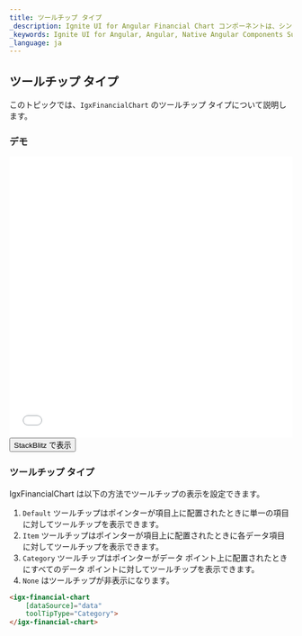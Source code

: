 ```yaml
---
title: ツールチップ タイプ
_description: Ignite UI for Angular Financial Chart コンポーネントは、シンプルで直感的な API を使用してファイナンシャル データを表示します。ユーザーがデータにバインド後、チャートはデータの可視化オプションを複数提供します。
_keywords: Ignite UI for Angular, Angular, Native Angular Components Suite, Native Angular Controls, Native Angular Components, Native Angular Components Library, Angular Chart, Angular Chart Control, Angular Chart Example, Angular Chart Component, Angular Financial Chart
_language: ja
---
```


## ツールチップ タイプ

このトピックでは、`IgxFinancialChart` のツールチップ タイプについて説明します。

### デモ

<div class="sample-container" style="height: 500px">
    <iframe id="financial-chart-tooltip-types-iframe" src='{environment:demosBaseUrl}/charts/financial-chart-tooltip-types' width="100%" height="100%" seamless frameBorder="0" onload="onSampleIframeContentLoaded(this);"></iframe>
</div>
<div>
    <button data-localize="stackblitz" class="stackblitz-btn"   data-iframe-id="financial-chart-tooltip-types-iframe" data-demos-base-url="{environment:demosBaseUrl}">StackBlitz で表示
    </button>
</div>
<div class="divider--half"></div>

### ツールチップ タイプ

IgxFinancialChart は以下の方法でツールチップの表示を設定できます。

1.  `Default` ツールチップはポインターが項目上に配置されたときに単一の項目に対してツールチップを表示できます。
2.  `Item` ツールチップはポインターが項目上に配置されたときに各データ項目に対してツールチップを表示できます。
3.  `Category` ツールチップはポインターがデータ ポイント上に配置されたときにすべてのデータ ポイントに対してツールチップを表示できます。
4.  `None` はツールチップが非表示になります。

```html
<igx-financial-chart
    [dataSource]="data"
    toolTipType="Category">
</igx-financial-chart>
```

